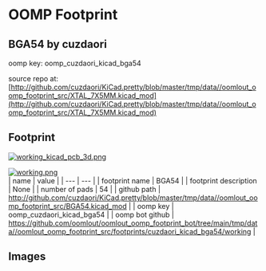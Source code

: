 # OOMP Footprint  
## BGA54  by cuzdaori  
  
oomp key: oomp_cuzdaori_kicad_bga54  
  
source repo at: [http://github.com/cuzdaori/KiCad.pretty/blob/master/tmp/data//oomlout_oomp_footprint_src/XTAL_7X5MM.kicad_mod](http://github.com/cuzdaori/KiCad.pretty/blob/master/tmp/data//oomlout_oomp_footprint_src/XTAL_7X5MM.kicad_mod)  
## Footprint  
  
[![working_kicad_pcb_3d.png](working_kicad_pcb_3d_600.png)](working_kicad_pcb_3d.png)  
  
[![working.png](working_600.png)](working.png)  
| name | value | 
| --- | --- | 
| footprint name | BGA54 | 
| footprint description | None | 
| number of pads | 54 | 
| github path | http://github.com/cuzdaori/KiCad.pretty/blob/master/tmp/data//oomlout_oomp_footprint_src/BGA54.kicad_mod | 
| oomp key | oomp_cuzdaori_kicad_bga54 | 
| oomp bot github | https://github.com/oomlout/oomlout_oomp_footprint_bot/tree/main/tmp/data//oomlout_oomp_footprint_src/footprints/cuzdaori_kicad_bga54/working | 
## Images  
